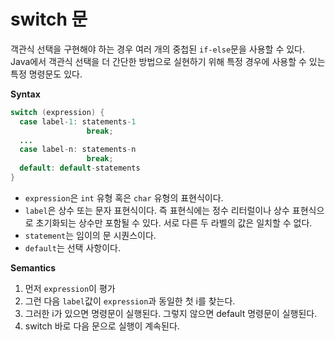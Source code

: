 # switch 문

객관식 선택을 구현해야 하는 경우 여러 개의 중첩된 `if-else`문을 사용할 수 있다. Java에서 객관식 선택을 더 간단한 방법으로 실현하기 위해 특정 경우에 사용할 수 있는 특정 명령문도 있다. 

**Syntax**

```java
switch (expression) {
  case label-1: statements-1
                 break;
  ...
  case label-n: statements-n
                 break;
  default: default-statements
}
```

- `expression`은 `int` 유형 혹은 `char` 유형의 표현식이다.
- `label`은 상수 또는 문자 표현식이다. 즉 표현식에는 정수 리터럴이나 상수 표현식으로 초기화되는 상수만 포함될 수 있다. 서로 다른 두 라벨의 값은 일치할 수 없다.
- `statement`는 임이의 문 시퀀스이다.
- `default`는 선택 사항이다.

**Semantics**
1. 먼저 `expression`이 평가
2. 그런 다음 `label`값이 `expression`과 동일한 첫 i를 찾는다. 
3. 그러한 i가 있으면 명령문이 실행된다. 그렇지 않으면 default 명령문이 실행된다. 
4. switch 바로 다음 문으로 실행이 계속된다.